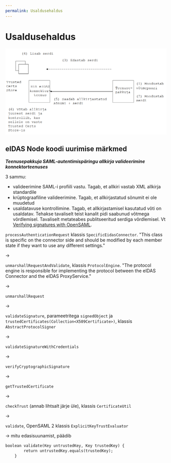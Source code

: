 ```yaml
---
permalink: Usaldusehaldus
---
```


# Usaldusehaldus

<img src='img/VOTMED-01.PNG' style='width:700px'>

## eIDAS Node koodi uurimise märkmed

***Teenusepakkuja SAML-autentimispäringu allkirja valideerimine konnektorteenuses***

3 sammu:
- valideerimine SAML-i profiili vastu. Tagab, et allkiri vastab XML allkirja standardile
- krüptograafiline valideerimine. Tagab, et allkirjastatud sõnumit ei ole muudetud
- usaldatavuse kontrollimine. Tagab, et allkirjastamisel kasutatud võti on usaldatav. Tehakse tavaliselt teist kanalit pidi saabunud võtmega võrdlemisel. Tavaliselt metateabes publitseeritud serdiga võrdlemisel. Vt [Verifying signatures with OpenSAML](http://blog.samlsecurity.com/2012/11/verifying-signatures-with-opensaml.html).

`processAuthenticationRequest` klassis `SpecificEidasConnector`. "This class is specific on the connector side and should be modified by each member state if they want to use any different settings."

->

`unmarshallRequestAndValidate`, klassis `ProtocolEngine`. "The protocol engine is responsible for implementing the protocol between the eIDAS Connector and the eIDAS ProxyService."

-> 

`unmarshallRequest` 

->

`validateSignature`, parameetritega `signedObject` ja `trustedCertificates(Collection<X509Certificate>)`, klassis `AbstractProtocolSigner`

->

`validateSignatureWithCredentials`

->

`verifyCryptographicSignature`

->

`getTrustedCertificate`

->

`checkTrust` (annab lihtsalt järje üle), klassis `CertificateUtil`

->

`validate`, OpenSAML 2 klassis `ExplicitKeyTrustEvaluator`

-> mitu edasisuunamist, päädib

````
boolean validate(Key untrustedKey, Key trustedKey) {
        return untrustedKey.equals(trustedKey);
    }
````

